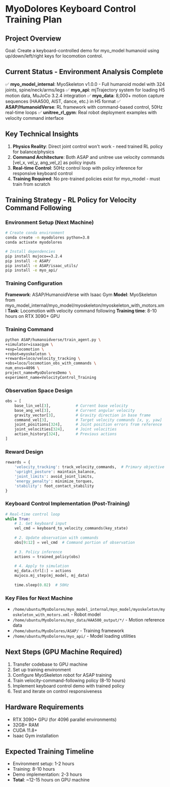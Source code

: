 # MyoDolores Keyboard Control Training Plan

## Project Overview
Goal: Create a keyboard-controlled demo for myo_model humanoid using up/down/left/right keys for locomotion control.

## Current Status - Environment Analysis Complete
✅ **myo_model_internal**: MyoSkeleton v1.0.0 - Full humanoid model with 324 joints, spine/neck/arms/legs
✅ **myo_api**: mjTrajectory system for loading H5 motion data, MuJoCo 3.2.4 integration
✅ **myo_data**: 8,000+ motion capture sequences (HAA500, AIST, dance, etc.) in H5 format
✅ **ASAP/HumanoidVerse**: RL framework with command-based control, 50Hz real-time loops
✅ **unitree_rl_gym**: Real robot deployment examples with velocity command interface

## Key Technical Insights
1. **Physics Reality**: Direct joint control won't work - need trained RL policy for balance/physics
2. **Command Architecture**: Both ASAP and unitree use velocity commands [vel_x, vel_y, ang_vel_z] as policy inputs
3. **Real-time Control**: 50Hz control loop with policy inference for responsive keyboard control
4. **Training Required**: No pre-trained policies exist for myo_model - must train from scratch

## Training Strategy - RL Policy for Velocity Command Following

### Environment Setup (Next Machine)
```bash
# Create conda environment
conda create -n myodolores python=3.8
conda activate myodolores

# Install dependencies
pip install mujoco==3.2.4
pip install -e ASAP/
pip install -e ASAP/isaac_utils/
pip install -e myo_api/
```

### Training Configuration
**Framework**: ASAP/HumanoidVerse with Isaac Gym
**Model**: MyoSkeleton from myo_model_internal/myo_model/myoskeleton/myoskeleton_with_motors.xml
**Task**: Locomotion with velocity command following
**Training time**: 8-10 hours on RTX 3090+ GPU

### Training Command
```bash
python ASAP/humanoidverse/train_agent.py \
+simulator=isaacgym \
+exp=locomotion \
+robot=myoskeleton \
+rewards=loco/velocity_tracking \
+obs=loco/locomotion_obs_with_commands \
num_envs=4096 \
project_name=MyoDoloresDemo \
experiment_name=VelocityControl_Training
```

### Observation Space Design
```python
obs = [
    base_lin_vel[3],           # Current base velocity
    base_ang_vel[3],           # Current angular velocity  
    gravity_vector[3],         # Gravity direction in base frame
    command_vel[3],            # Target velocity commands [x, y, yaw]
    joint_positions[324],      # Joint position errors from reference
    joint_velocities[324],     # Joint velocities
    action_history[324],       # Previous actions
]
```

### Reward Design
```python
rewards = {
    'velocity_tracking': track_velocity_commands,  # Primary objective
    'upright_posture': maintain_balance,
    'joint_limits': avoid_joint_limits,
    'energy_penalty': minimize_torques,
    'stability': foot_contact_stability
}
```

### Keyboard Control Implementation (Post-Training)
```python
# Real-time control loop
while True:
    # 1. Get keyboard input
    vel_cmd = keyboard_to_velocity_commands(key_state)
    
    # 2. Update observation with commands
    obs[9:12] = vel_cmd  # Command portion of observation
    
    # 3. Policy inference
    actions = trained_policy(obs)
    
    # 4. Apply to simulation
    mj_data.ctrl[:] = actions
    mujoco.mj_step(mj_model, mj_data)
    
    time.sleep(0.02)  # 50Hz
```

### Key Files for Next Machine
- `/home/ubuntu/MyoDolores/myo_model_internal/myo_model/myoskeleton/myoskeleton_with_motors.xml` - Robot model
- `/home/ubuntu/MyoDolores/myo_data/HAA500_output/*/` - Motion reference data
- `/home/ubuntu/MyoDolores/ASAP/` - Training framework
- `/home/ubuntu/MyoDolores/myo_api/` - Model loading utilities

## Next Steps (GPU Machine Required)
1. Transfer codebase to GPU machine
2. Set up training environment 
3. Configure MyoSkeleton robot for ASAP training
4. Train velocity-command-following policy (8-10 hours)
5. Implement keyboard control demo with trained policy
6. Test and iterate on control responsiveness

## Hardware Requirements
- RTX 3090+ GPU (for 4096 parallel environments)
- 32GB+ RAM
- CUDA 11.8+ 
- Isaac Gym installation

## Expected Training Timeline
- Environment setup: 1-2 hours
- Training: 8-10 hours 
- Demo implementation: 2-3 hours
- **Total**: ~12-15 hours on GPU machine